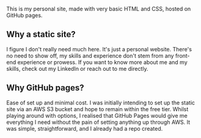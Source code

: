 This is my personal site, made with very basic HTML and CSS, hosted on GitHub pages. 

## Why a static site?

I figure I don't really need much here. It's just a personal website. There's no need to show off, my skills and experience don't stem from any front-end experience or prowess. If you want to know more about me and my skills, check out my LinkedIn or reach out to me directly.

## Why GitHub pages?

Ease of set up and minimal cost. I was initially intending to set up the static site via an AWS S3 bucket and hope to remain within the free tier. Whilst playing around with options, I realised that GitHub Pages would give me everything I need without the pain of setting anything up through AWS. It was simple, straightforward, and I already had a repo created.

